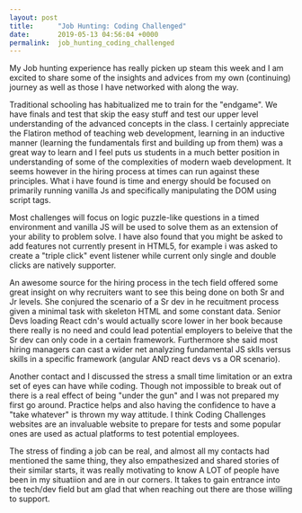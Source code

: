 ```yaml
---
layout: post
title:      "Job Hunting: Coding Challenged"
date:       2019-05-13 04:56:04 +0000
permalink:  job_hunting_coding_challenged
---
```



My Job hunting experience has really picken up steam this week and I am excited to share some of the insights and advices from my own (continuing) journey as well as those I have networked with along the way.

Traditional schooling has habitualized me to train for the "endgame".  We have finals and test that skip the easy stuff and test our upper level understanding of the advanced concepts in the class. I certainly appreciate the Flatiron method of teaching web development, learning in an inductive manner (learning the fundamentals first and building up from them) was a great way to learn and I feel puts us students in a much better position in understanding of some of the complexities of modern waeb development. It seems however in the hiring process at times can run against these principles.  What i have found is time and energy should be focused on primarily running vanilla Js and specifically manipulating the DOM using script tags.

Most challenges will focus on logic puzzle-like questions in a timed environment and vanilla JS will be used to solve them as an extension of your ability to problem solve.  I have also found that you might be asked to add features not currently present in HTML5, for example i was asked to create a "triple click" event listener while current only single and double clicks are natively supporter. 

An awesome source for the hiring process in the tech field offered some great insight on why recruiters want to see this being done on both Sr and Jr levels.  She conjured the scenario of a Sr dev in he recuitment process given a minimal task with skeleton HTML and some constant data.  Senior Devs loading React cdn's would actually score lower in her book because there really is no need and could lead potential employers to beleive that the Sr dev can only code in a certain framework.  Furthermore she said most hiring managers can cast a wider net analyzing fundamental JS sklls versus skills in a specific framework (angular AND react devs vs a OR scenario).

Another contact and I discussed the stress a small time limitation or an extra set of eyes can have while coding.  Though not impossible to break out of there is a real effect of being "under the gun" and I was not prepared my first go around.  Practice helps and also having the confidence to have a "take whatever" is thrown my way attitude.  I think Coding Challenges websites are an invaluable website to prepare for tests and some popular ones are used as actual platforms to test potential employees.

The stress of finding a job can be real, and almost all my contacts had mentioned the same thing, they also empathesized and shared stories of their similar starts, it was really motivating to know A LOT of people have been in my situatiion and are in our corners.  It takes to gain entrance into the tech/dev field but am glad that when reaching out there are those willing to support.

